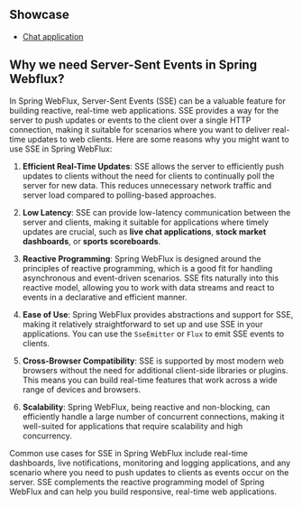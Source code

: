 ## Showcase
- [Chat application](https://umes4ever.medium.com/server-sent-event-sse-chat-application-using-spring-boot-and-react-js-945b7fdf88f)

## Why we need Server-Sent Events in Spring Webflux?

In Spring WebFlux, Server-Sent Events (SSE) can be a valuable feature for building reactive, real-time web applications. SSE provides a way for the server to push updates or events to the client over a single HTTP connection, making it suitable for scenarios where you want to deliver real-time updates to web clients. Here are some reasons why you might want to use SSE in Spring WebFlux:

1. **Efficient Real-Time Updates**: SSE allows the server to efficiently push updates to clients without the need for clients to continually poll the server for new data. This reduces unnecessary network traffic and server load compared to polling-based approaches.


2. **Low Latency**: SSE can provide low-latency communication between the server and clients, making it suitable for applications where timely updates are crucial, such as **live chat applications**, **stock market dashboards**, or **sports scoreboards**.


3. **Reactive Programming**: Spring WebFlux is designed around the principles of reactive programming, which is a good fit for handling asynchronous and event-driven scenarios. SSE fits naturally into this reactive model, allowing you to work with data streams and react to events in a declarative and efficient manner.


4. **Ease of Use**: Spring WebFlux provides abstractions and support for SSE, making it relatively straightforward to set up and use SSE in your applications. You can use the `SseEmitter` or `Flux` to emit SSE events to clients.


5. **Cross-Browser Compatibility**: SSE is supported by most modern web browsers without the need for additional client-side libraries or plugins. This means you can build real-time features that work across a wide range of devices and browsers.


6. **Scalability**: Spring WebFlux, being reactive and non-blocking, can efficiently handle a large number of concurrent connections, making it well-suited for applications that require scalability and high concurrency.

Common use cases for SSE in Spring WebFlux include real-time dashboards, live notifications, monitoring and logging applications, and any scenario where you need to push updates to clients as events occur on the server. SSE complements the reactive programming model of Spring WebFlux and can help you build responsive, real-time web applications.